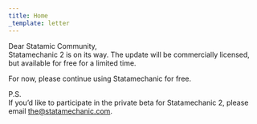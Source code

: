 ```yaml
---
title: Home
_template: letter
---
```


<span class="salutation">Dear Statamic Community,</span>  
Statamechanic 2 is on its way. The update will be commercially licensed, but available for free for a limited time.

For now, please continue using Statamechanic for free.

<a class="signature" href="http://curtisblackwell.com"></a>

<span class="ps">P.S.  
If you’d like to participate in the private beta for Statamechanic 2, please email <the@statamechanic.com>.</span>